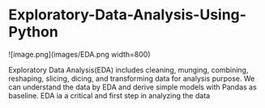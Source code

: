 # Exploratory-Data-Analysis-Using-Python
![image.png](images/EDA.png width=800)

Exploratory Data Analysis(EDA)  includes cleaning, munging, combining, reshaping, slicing, dicing, and transforming data for analysis purpose. We can understand the data by EDA and derive simple models with Pandas as baseline. EDA ia a critical and first step in analyzing the data
